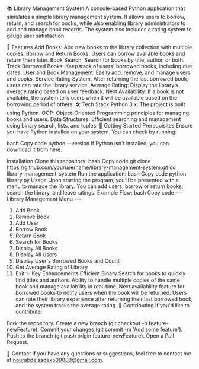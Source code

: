 📚 Library Management System
A console-based Python application that simulates a simple library management system. It allows users to borrow, return, and search for books, while also enabling library administrators to add and manage book records. The system also includes a rating system to gauge user satisfaction.

🎯 Features
Add Books: Add new books to the library collection with multiple copies.
Borrow and Return Books: Users can borrow available books and return them later.
Book Search: Search for books by title, author, or both.
Track Borrowed Books: Keep track of users' borrowed books, including due dates.
User and Book Management: Easily add, remove, and manage users and books.
Service Rating System: After returning the last borrowed book, users can rate the library service.
Average Rating: Display the library’s average rating based on user feedback.
Next Availability: If a book is not available, the system tells users when it will be available based on the borrowing period of others.
🛠️ Tech Stack
Python 3.x: The project is built using Python.
OOP: Object-Oriented Programming principles for managing books and users.
Data Structures: Efficient searching and management using binary search, lists, and tuples.
🚀 Getting Started
Prerequisites
Ensure you have Python installed on your system. You can check by running:

bash
Copy code
python --version
If Python isn't installed, you can download it from here.

Installation
Clone this repository:
bash
Copy code
git clone https://github.com/yourusername/library-management-system.git
cd library-management-system
Run the application:
bash
Copy code
python library.py
Usage
Upon starting the program, you'll be presented with a menu to manage the library.
You can add users, borrow or return books, search the library, and leave ratings.
Example Flow:
bash
Copy code
--- Library Management Menu ---
1. Add Book
2. Remove Book
3. Add User
4. Borrow Book
5. Return Book
6. Search for Books
7. Display All Books
8. Display All Users
9. Display User's Borrowed Books and Count
10. Get Average Rating of Library
11. Exit
✨ Key Enhancements
Efficient Binary Search for books to quickly find titles and authors.
Ability to handle multiple copies of the same book and manage availability in real-time.
Next availability feature for borrowed books to notify users when the book will be returned.
Users can rate their library experience after returning their last borrowed book, and the system tracks the average rating.
🤝 Contributing
If you'd like to contribute:

Fork the repository.
Create a new branch (git checkout -b feature-newFeature).
Commit your changes (git commit -m 'Add some feature').
Push to the branch (git push origin feature-newFeature).
Open a Pull Request.

📧 Contact
If you have any questions or suggestions, feel free to contact me at nourabdelsadek500000@gmail.com.
